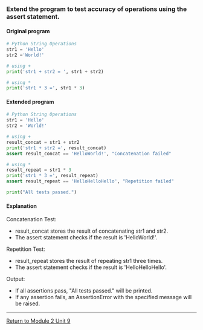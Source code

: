 ###  Extend the program to test accuracy of operations using the assert statement.

#### Original program
```python
# Python String Operations
str1 = 'Hello'
str2 ='World!'

# using +
print('str1 + str2 = ', str1 + str2)

# using *
print('str1 * 3 =', str1 * 3)
```

#### Extended program

```python
# Python String Operations
str1 = 'Hello'
str2 = 'World!'

# using +
result_concat = str1 + str2
print('str1 + str2 =', result_concat)
assert result_concat == 'HelloWorld!', "Concatenation failed"

# using *
result_repeat = str1 * 3
print('str1 * 3 =', result_repeat)
assert result_repeat == 'HelloHelloHello', "Repetition failed"

print("All tests passed.")
```


#### Explanation

Concatenation Test:
 - result_concat stores the result of concatenating str1 and str2.
 - The assert statement checks if the result is 'HelloWorld!'.

Repetition Test:
 - result_repeat stores the result of repeating str1 three times.
 - The assert statement checks if the result is 'HelloHelloHello'.

Output:
 - If all assertions pass, "All tests passed." will be printed.
 - If any assertion fails, an AssertionError with the specified message will be raised.

---

[Return to Module 2 Unit 9](OOP_Unit09.md)

